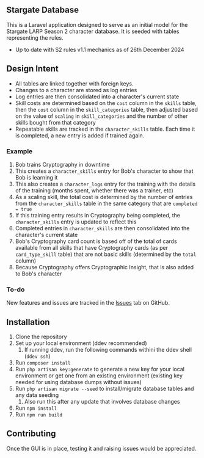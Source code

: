 ## Stargate Database

This is a Laravel application designed to serve as an initial model for the Stargate LARP Season 2 character database.
It is seeded with tables representing the rules.

- Up to date with S2 rules v1.1 mechanics as of 26th December 2024

## Design Intent

- All tables are linked together with foreign keys.
- Changes to a character are stored as log entries
- Log entries are then consolidated into a character's current state
- Skill costs are determined based on the `cost` column in the `skills` table, then the `cost` column in the `skill_categories` table, then adjusted based on the value of `scaling` in `skill_categories` and the number of other skills bought from that category
- Repeatable skills are tracked in the `character_skills` table. Each time it is completed, a new entry is added if trained again. 

### Example

1. Bob trains Cryptography in downtime
2. This creates a `character_skills` entry for Bob's character to show that Bob is learning it
3. This also creates a `character_logs` entry for the training with the details of the training (months spent, whether there was a trainer, etc)
4. As a scaling skill, the total cost is determined by the number of entries from the `character_skills` table in the same category that are `completed = true`
5. If this training entry results in Cryptography being completed, the `character_skills` entry is updated to reflect this
6. Completed entries in `character_skills` are then consolidated into the character's current state
7. Bob's Cryptography card count is based off of the total of cards available from all skills that have Cryptography cards (as per `card_type_skill` table) that are not basic skills (determined by the `total` column)
8. Because Cryptography offers Cryptographic Insight, that is also added to Bob's character

### To-do

New features and issues are tracked in the [Issues](https://github.com/indefinitedevil/stargate-database/issues) tab on GitHub.

## Installation

1. Clone the repository
2. Set up your local environment (ddev recommended)
   1. If running ddev, run the following commands withini the ddev shell (`ddev ssh`) 
3. Run `composer install`
4. Run `php artisan key:generate` to generate a new key for your local environment or get one from an existing environment (existing key needed for using database dumps without issues)
5. Run `php artisan migrate --seed` to install/migrate database tables and any data seeding
   1. Also run this after any update that involves database changes
6. Run `npm install`
7. Run `npm run build`

## Contributing

Once the GUI is in place, testing it and raising issues would be appreciated.
